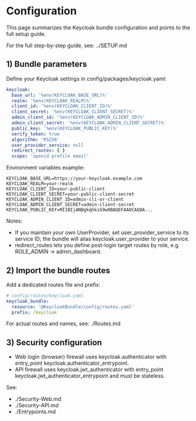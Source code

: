 # Configuration

This page summarizes the Keycloak bundle configuration and points to the full setup guide.

For the full step-by-step guide, see: ../SETUP.md

## 1) Bundle parameters

Define your Keycloak settings in config/packages/keycloak.yaml:

```yaml
keycloak:
  base_url: '%env(KEYCLOAK_BASE_URL)%'
  realm: '%env(KEYCLOAK_REALM)%'
  client_id: '%env(KEYCLOAK_CLIENT_ID)%'
  client_secret: '%env(KEYCLOAK_CLIENT_SECRET)%'
  admin_client_id: '%env(KEYCLOAK_ADMIN_CLIENT_ID)%'
  admin_client_secret: '%env(KEYCLOAK_ADMIN_CLIENT_SECRET)%'
  public_key: '%env(KEYCLOAK_PUBLIC_KEY)%'
  verify_token: true
  algorithm: 'RS256'
  user_provider_service: null
  redirect_routes: { }
  scope: 'openid profile email'
```

Environment variables example:

```env
KEYCLOAK_BASE_URL=https://your-keycloak.example.com
KEYCLOAK_REALM=your-realm
KEYCLOAK_CLIENT_ID=your-public-client
KEYCLOAK_CLIENT_SECRET=your-public-client-secret
KEYCLOAK_ADMIN_CLIENT_ID=admin-cli-or-client
KEYCLOAK_ADMIN_CLIENT_SECRET=admin-client-secret
KEYCLOAK_PUBLIC_KEY=MIIBIjANBgkqhkiG9w0BAQEFAAOCAQ8A...
```

Notes:
- If you maintain your own UserProvider, set user_provider_service to its service ID; the bundle will alias keycloak.user_provider to your service.
- redirect_routes lets you define post-login target routes by role, e.g. ROLE_ADMIN -> admin_dashboard.

## 2) Import the bundle routes

Add a dedicated routes file and prefix:

```yaml
# config/routes/keycloak.yaml
keycloak_bundle:
  resource: '@KeycloakBundle/config/routes.yaml'
  prefix: /keycloak
```

For actual routes and names, see: ./Routes.md

## 3) Security configuration

- Web login (browser) firewall uses keycloak.authenticator with entry_point keycloak.authenticator_entrypoint.
- API firewall uses keycloak.jwt_authenticator with entry_point keycloak.jwt_authenticator_entrypoint and must be stateless.

See:
- ./Security-Web.md
- ./Security-API.md
- ./Entrypoints.md
